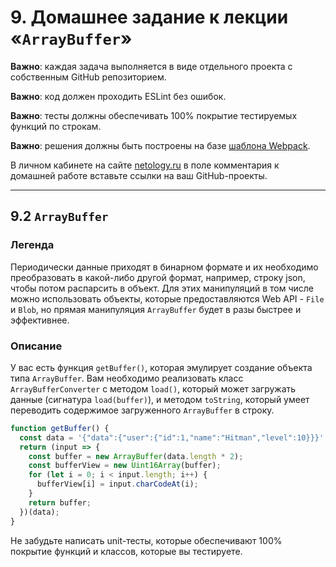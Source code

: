 # 9. Домашнее задание к лекции «`ArrayBuffer`»

**Важно**: каждая задача выполняется в виде отдельного проекта с собственным GitHub репозиторием.

**Важно**: код должен проходить ESLint без ошибок.

**Важно**: тесты должны обеспечивать 100% покрытие тестируемых функций по строкам.

**Важно**: решения должны быть построены на базе [шаблона Webpack](/ci-template).

В личном кабинете на сайте [netology.ru](http://netology.ru/) в поле комментария к домашней работе вставьте ссылки на ваш GitHub-проекты.

---

## 9.2 `ArrayBuffer`

### Легенда

Периодически данные приходят в бинарном формате и их необходимо преобразовать в какой-либо другой формат, например, строку json, чтобы потом распарсить в объект. Для этих манипуляций в том числе можно использовать объекты, которые предоставляются Web API - `File` и `Blob`, но прямая манипуляция `ArrayBuffer` будет в разы быстрее и эффективнее.

### Описание

У вас есть функция `getBuffer()`, которая эмулирует создание объекта типа `ArrayBuffer`. Вам необходимо реализовать класс `ArrayBufferConverter` с методом `load()`, который может загружать данные (сигнатура `load(buffer)`), и методом `toString`, который умеет переводить содержимое загруженного `ArrayBuffer` в строку.
```javascript
function getBuffer() {
  const data = '{"data":{"user":{"id":1,"name":"Hitman","level":10}}}';
  return (input => {
    const buffer = new ArrayBuffer(data.length * 2);
    const bufferView = new Uint16Array(buffer);
    for (let i = 0; i < input.length; i++) {
      bufferView[i] = input.charCodeAt(i);
    }
    return buffer;
  })(data);
}
```

Не забудьте написать unit-тесты, которые обеспечивают 100% покрытие функций и классов, которые вы тестируете.
